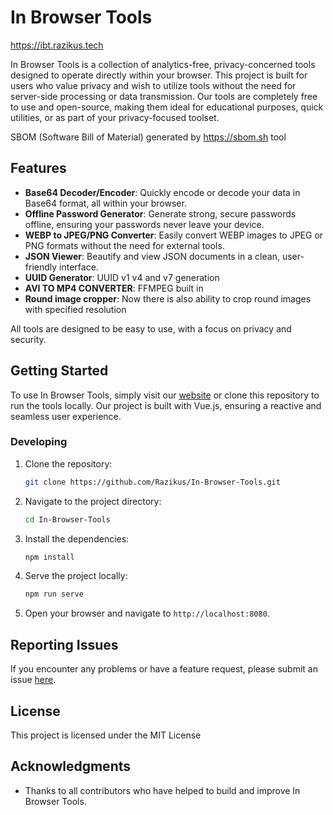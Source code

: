 
# In Browser Tools


https://ibt.razikus.tech


In Browser Tools is a collection of analytics-free, privacy-concerned tools designed to operate directly within your browser. This project is built for users who value privacy and wish to utilize tools without the need for server-side processing or data transmission. Our tools are completely free to use and open-source, making them ideal for educational purposes, quick utilities, or as part of your privacy-focused toolset.

SBOM (Software Bill of Material) generated by https://sbom.sh tool

## Features

- **Base64 Decoder/Encoder**: Quickly encode or decode your data in Base64 format, all within your browser.
- **Offline Password Generator**: Generate strong, secure passwords offline, ensuring your passwords never leave your device.
- **WEBP to JPEG/PNG Converter**: Easily convert WEBP images to JPEG or PNG formats without the need for external tools.
- **JSON Viewer**: Beautify and view JSON documents in a clean, user-friendly interface.
- **UUID Generator**: UUID v1 v4 and v7 generation
- **AVI TO MP4 CONVERTER**: FFMPEG built in
- **Round image cropper**: Now there is also ability to crop round images with specified resolution

All tools are designed to be easy to use, with a focus on privacy and security.

## Getting Started

To use In Browser Tools, simply visit our [website](https://ibt.razikus.tech) or clone this repository to run the tools locally. Our project is built with Vue.js, ensuring a reactive and seamless user experience.


### Developing

1. Clone the repository:
   ```bash
   git clone https://github.com/Razikus/In-Browser-Tools.git
   ```

2. Navigate to the project directory:
   ```bash
   cd In-Browser-Tools
   ```

3. Install the dependencies:
   ```bash
   npm install
   ```

4. Serve the project locally:
   ```bash
   npm run serve
   ```

5. Open your browser and navigate to `http://localhost:8080`.

## Reporting Issues

If you encounter any problems or have a feature request, please submit an issue [here](https://github.com/Razikus/In-Browser-Tools/issues).

## License

This project is licensed under the MIT License 

## Acknowledgments

- Thanks to all contributors who have helped to build and improve In Browser Tools.
